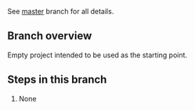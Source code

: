 See [master](https://github.com/dstanich/intro-to-angular-presentation) branch for all details.

## Branch overview
Empty project intended to be used as the starting point.

## Steps in this branch
1. None